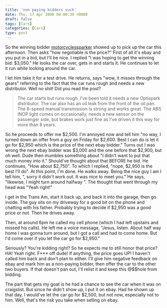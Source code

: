 ```yaml
---
title: 'non paying bidders suck'
date: Thu, 17 Apr 2008 04:00:39 +0000
draft: false
tags: [Cars]
categories: [Cars]
type: post
---
```


So the winning bidder [motorcyclessparker](http://myworld.ebay.com/motorcyclessparker) showed up to pick up the car this afternoon. Then asks "how negotiable is the price?" First of all it's ebay and you put in a bid, but I'll be nice. I replied "I was hoping to get the winning bid: $3,050." He looks the car over, gets in and starts it. He continues to let it run while looking around the car.

I let him take it for a test drive. He returns, says "wow, it misses through the gears" referring to the fact that the car runs rough and needs a new distributor. Well no shit! Did you read the post?

> The car starts but runs rough. I've been told it needs a new Optispark distributor. The car also has an oil leak from the front of the oil pan. The 6-speed manual transmission is strong and works great. The ABS INOP light comes on occasionally, needs a new sensor on the passenger side, but brakes work just fine as I've driven it this way for more than 8 years.

So he proceeds to offer me $2,500. I'm annoyed now and tell him "no way, I turned down an offer from a guy on Friday for $2,600. Best I can do is let it go for $2,950 which is the price of the next ebay bidder." Turns out I was wrong the next ebay bidder was $3,000 and the one before that $2,900, but oh well. Dude then mumbles something about "I didn't want to put that much money into it." Should've thought about that BEFORE he bid. He continues, "How about $2,750". To which I replied, "nope, $2,950 is the best I'll do". At this point, I'm done. He walks away. Being the nice guy I am I tell him, ", sorry it didn't work out. It was nice to meet you." He says, "likewise, I might turn around halfway ". The thought that went through my head was "Yeah right!"

I get in the Trans Am, start it back up, and back it into the garage, then go inside. The guy sits on my driveway for a good bit on the phone and chatting with his father. Probably trying to decide if $2,950 was a good price or not. Then he drives away.

Then, at around 6pm he called my cell phone (which I had left upstairs and missed his calls). He left me a voice message, "Jesus, listen. About half way home I was gonna turn around, but I got a call and had to come home. But I'd come over if you let the car go for $2,950."

Seriously? You're kidding right? So he expects me to still honor that price? HA! Yeah right. F\*\*\* off dude! If anything, the price goes UP! I haven't called him back and don't plan to either. I'll give him negative feedback on ebay and mark him as a non-paying bidder, then offer the car to the other two buyers. If that doesn't pan out, I'll relist it and keep this @$$hole from bidding.

The part that gets my goat is he had a chance to see the car when it was on craigslist. But since he didn't show up, I put it on ebay. Had he shown up that day, I would've let the car go for $2,500, but not now, especially not to him. Well, that's the risk you take when selling on ebay.